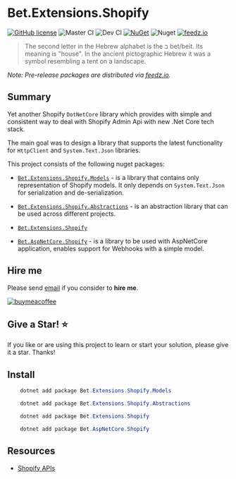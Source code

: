 # Bet.Extensions.Shopify

[![GitHub license](https://img.shields.io/badge/license-MIT-blue.svg?style=flat-square)](https://raw.githubusercontent.com/kdcllc/Bet.Extensions.Shopify/master/LICENSE)
![Master CI](https://github.com/kdcllc/Bet.Extensions.Shopify/actions/workflows/master.yml/badge.svg)
![Dev CI](https://github.com/kdcllc/Bet.Extensions.Shopify/actions/workflows/dev.yml/badge.svg)
[![NuGet](https://img.shields.io/nuget/v/Bet.Extensions.Shopify.svg)](https://www.nuget.org/packages?q=Bet.Extensions.Shopify)
![Nuget](https://img.shields.io/nuget/dt/Bet.Extensions.Shopify)
[![feedz.io](https://img.shields.io/badge/endpoint.svg?url=https://f.feedz.io/kdcllc/bet-extensions-shopify/shield/Bet.Extensions.Shopify/latest)](https://f.feedz.io/kdcllc/bet-extensions-shopify/packages/Bet.Extensions.Shopify/latest/download)

> The second letter in the Hebrew alphabet is the ב bet/beit. Its meaning is "house". In the ancient pictographic Hebrew it was a symbol resembling a tent on a landscape.

_Note: Pre-release packages are distributed via [feedz.io](https://f.feedz.io/kdcllc/bet-extensions-shopify/nuget/index.json)._

## Summary

Yet another Shopify `DotNetCore` library which provides with simple and consistent way to deal with Shopify Admin Api with new .Net Core tech stack.

The main goal was to design a library that supports the latest functionality for `HttpClient` and `System.Text.Json` libraries.

This project consists of the following nuget packages:

- [`Bet.Extensions.Shopify.Models`](./src/Bet.Extensions.Shopify.Models/) - is a library that contains only representation of Shopify models.
  It only depends on `System.Text.Json` for serialization and de-serialization.

- [`Bet.Extensions.Shopify.Abstractions`](./src/Bet.Extensions.Shopify.Abstractions/) - is an abstraction library that can be used across different projects.

- [`Bet.Extensions.Shopify`](./src/Bet.Extensions.Shopify/)

- [`Bet.AspNetCore.Shopify`](./src/Bet.AspNetCore.Shopify/) - is a library to be used with AspNetCore application, enables support for Webhooks with a simple model.

## Hire me

Please send [email](mailto:kingdavidconsulting@gmail.com) if you consider to **hire me**.

[![buymeacoffee](https://www.buymeacoffee.com/assets/img/custom_images/orange_img.png)](https://www.buymeacoffee.com/vyve0og)

## Give a Star! :star:

If you like or are using this project to learn or start your solution, please give it a star. Thanks!

## Install

```csharp
    dotnet add package Bet.Extensions.Shopify.Models

    dotnet add package Bet.Extensions.Shopify.Abstractions

    dotnet add package Bet.Extensions.Shopify

    dotnet add package Bet.AspNetCore.Shopify
```

## Resources

- [Shopify APIs](https://shopify.dev/api/usage)
